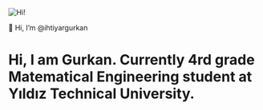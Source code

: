  ![Hi!](https://user-images.githubusercontent.com/73395346/158642354-cb6b6e99-c21c-4d98-97e6-59672fa1f454.png)

👋 Hi, I’m @ihtiyargurkan
# Hi, I am Gurkan. Currently 4rd grade Matematical Engineering student at Yıldız Technical University. 

